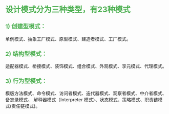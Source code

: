 ## <font color=#4CAF50 size=5 > 设计模式分为三种类型，有23种模式</font>

### <font color=#4CAF50 size=4> 1) 创建型模式：</font>
单例模式、抽象工厂模式、原型模式、建造者模式、工厂模式。
### <font color=#4CAF50 size=4>2) 结构型模式：</font>

适配器模式、桥接模式、装饰模式、组合模式、外观模式、享元模式、代理模式。 
### <font color=#4CAF50 size=4>3) 行为型模式：</font>
模版方法模式、命令模式、访问者模式、迭代器模式、观察者模式、中介者模式、备忘录模式、 解释器模式（Interpreter 模式）、状态模式、策略模式、职责链模式(责任链模式)。